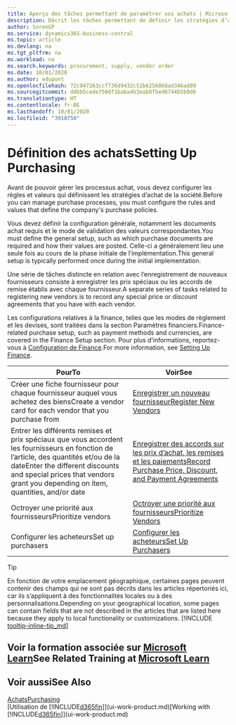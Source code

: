 ```yaml
---
title: Aperçu des tâches permettant de paramétrer vos achats | Microsoft Docs
description: Décrit les tâches permettant de définir les stratégies d’approvisionnement de votre société et de déterminer vos processus d’achat.
author: SorenGP
ms.service: dynamics365-business-central
ms.topic: article
ms.devlang: na
ms.tgt_pltfrm: na
ms.workload: na
ms.search.keywords: procurement, supply, vendor order
ms.date: 10/01/2020
ms.author: edupont
ms.openlocfilehash: 72c947263ccf736d9432c52b6256868ad346ad09
ms.sourcegitcommit: ddbb5cede750df1baba4b3eab8fbed6744b5b9d6
ms.translationtype: HT
ms.contentlocale: fr-BE
ms.lasthandoff: 10/01/2020
ms.locfileid: "3918750"
---
```

# <a name="setting-up-purchasing"></a><span data-ttu-id="da216-103">Définition des achats</span><span class="sxs-lookup"><span data-stu-id="da216-103">Setting Up Purchasing</span></span>
<span data-ttu-id="da216-104">Avant de pouvoir gérer les processus achat, vous devez configurer les règles et valeurs qui définissent les stratégies d’achat de la société.</span><span class="sxs-lookup"><span data-stu-id="da216-104">Before you can manage purchase processes, you must configure the rules and values that define the company's purchase policies.</span></span>

<span data-ttu-id="da216-105">Vous devez définir la configuration générale, notamment les documents achat requis et le mode de validation des valeurs correspondantes.</span><span class="sxs-lookup"><span data-stu-id="da216-105">You must define the general setup, such as which purchase documents are required and how their values are posted.</span></span> <span data-ttu-id="da216-106">Celle-ci a généralement lieu une seule fois au cours de la phase initiale de l’implémentation.</span><span class="sxs-lookup"><span data-stu-id="da216-106">This general setup is typically performed once during the initial implementation.</span></span>

<span data-ttu-id="da216-107">Une série de tâches distincte en relation avec l’enregistrement de nouveaux fournisseurs consiste à enregistrer les prix spéciaux ou les accords de remise établis avec chaque fournisseur.</span><span class="sxs-lookup"><span data-stu-id="da216-107">A separate series of tasks related to registering new vendors is to record any special price or discount agreements that you have with each vendor.</span></span>

<span data-ttu-id="da216-108">Les configurations relatives à la finance, telles que les modes de règlement et les devises, sont traitées dans la section Paramètres financiers.</span><span class="sxs-lookup"><span data-stu-id="da216-108">Finance-related purchase setup, such as payment methods and currencies, are covered in the Finance Setup section.</span></span> <span data-ttu-id="da216-109">Pour plus d’informations, reportez-vous à [Configuration de Finance](finance-setup-finance.md).</span><span class="sxs-lookup"><span data-stu-id="da216-109">For more information, see [Setting Up Finance](finance-setup-finance.md).</span></span>

| <span data-ttu-id="da216-110">Pour</span><span class="sxs-lookup"><span data-stu-id="da216-110">To</span></span> | <span data-ttu-id="da216-111">Voir</span><span class="sxs-lookup"><span data-stu-id="da216-111">See</span></span> |
| --- | --- |
| <span data-ttu-id="da216-112">Créer une fiche fournisseur pour chaque fournisseur auquel vous achetez des biens</span><span class="sxs-lookup"><span data-stu-id="da216-112">Create a vendor card for each vendor that you purchase from</span></span>|[<span data-ttu-id="da216-113">Enregistrer un nouveau fournisseur</span><span class="sxs-lookup"><span data-stu-id="da216-113">Register New Vendors</span></span>](purchasing-how-register-new-vendors.md) |
| <span data-ttu-id="da216-114">Entrer les différents remises et prix spéciaux que vous accordent les fournisseurs en fonction de l’article, des quantités et/ou de la date</span><span class="sxs-lookup"><span data-stu-id="da216-114">Enter the different discounts and special prices that vendors grant you depending on item, quantities, and/or date</span></span> |[<span data-ttu-id="da216-115">Enregistrer des accords sur les prix d’achat, les remises et les paiements</span><span class="sxs-lookup"><span data-stu-id="da216-115">Record Purchase Price, Discount, and Payment Agreements</span></span>](purchasing-how-record-purchase-price-discount-payment-agreements.md) |
| <span data-ttu-id="da216-116">Octroyer une priorité aux fournisseurs</span><span class="sxs-lookup"><span data-stu-id="da216-116">Prioritize vendors</span></span> |[<span data-ttu-id="da216-117">Octroyer une priorité aux fournisseurs</span><span class="sxs-lookup"><span data-stu-id="da216-117">Prioritize Vendors</span></span>](purchasing-how-prioritize-vendors.md) |
| <span data-ttu-id="da216-118">Configurer les acheteurs</span><span class="sxs-lookup"><span data-stu-id="da216-118">Set up purchasers</span></span> |[<span data-ttu-id="da216-119">Configurer les acheteurs</span><span class="sxs-lookup"><span data-stu-id="da216-119">Set Up Purchasers</span></span>](purchasing-how-setup-purchasers.md) |

> [!TIP]
> <span data-ttu-id="da216-120">En fonction de votre emplacement géographique, certaines pages peuvent contenir des champs qui ne sont pas décrits dans les articles répertoriés ici, car ils s’appliquent à des fonctionnalités locales ou à des personnalisations.</span><span class="sxs-lookup"><span data-stu-id="da216-120">Depending on your geographical location, some pages can contain fields that are not described in the articles that are listed here because they apply to local functionality or customizations.</span></span> [!INCLUDE [tooltip-inline-tip_md](includes/tooltip-inline-tip_md.md)]

## <a name="see-related-training-at-microsoft-learn"></a><span data-ttu-id="da216-121">Voir la formation associée sur [Microsoft Learn](/learn/paths/trade-get-started-dynamics-365-business-central/)</span><span class="sxs-lookup"><span data-stu-id="da216-121">See Related Training at [Microsoft Learn](/learn/paths/trade-get-started-dynamics-365-business-central/)</span></span>

## <a name="see-also"></a><span data-ttu-id="da216-122">Voir aussi</span><span class="sxs-lookup"><span data-stu-id="da216-122">See Also</span></span>

[<span data-ttu-id="da216-123">Achats</span><span class="sxs-lookup"><span data-stu-id="da216-123">Purchasing</span></span>](purchasing-manage-purchasing.md)  
<span data-ttu-id="da216-124">[Utilisation de [!INCLUDE[d365fin](includes/d365fin_md.md)]](ui-work-product.md)</span><span class="sxs-lookup"><span data-stu-id="da216-124">[Working with [!INCLUDE[d365fin](includes/d365fin_md.md)]](ui-work-product.md)</span></span>
